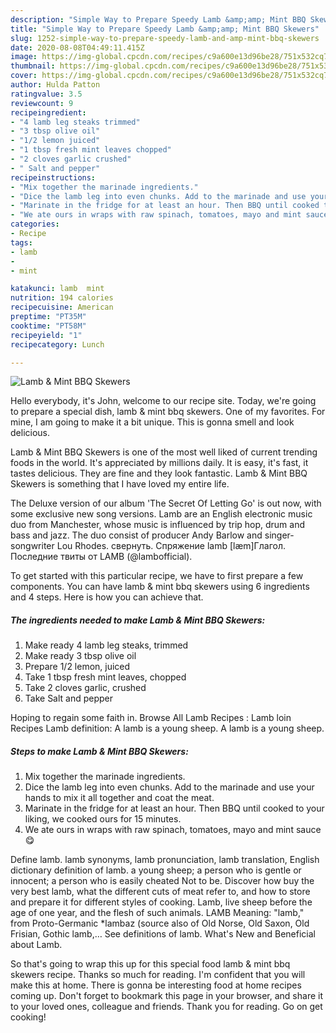```yaml
---
description: "Simple Way to Prepare Speedy Lamb &amp;amp; Mint BBQ Skewers"
title: "Simple Way to Prepare Speedy Lamb &amp;amp; Mint BBQ Skewers"
slug: 1252-simple-way-to-prepare-speedy-lamb-and-amp-mint-bbq-skewers
date: 2020-08-08T04:49:11.415Z
image: https://img-global.cpcdn.com/recipes/c9a600e13d96be28/751x532cq70/lamb-mint-bbq-skewers-recipe-main-photo.jpg
thumbnail: https://img-global.cpcdn.com/recipes/c9a600e13d96be28/751x532cq70/lamb-mint-bbq-skewers-recipe-main-photo.jpg
cover: https://img-global.cpcdn.com/recipes/c9a600e13d96be28/751x532cq70/lamb-mint-bbq-skewers-recipe-main-photo.jpg
author: Hulda Patton
ratingvalue: 3.5
reviewcount: 9
recipeingredient:
- "4 lamb leg steaks trimmed"
- "3 tbsp olive oil"
- "1/2 lemon juiced"
- "1 tbsp fresh mint leaves chopped"
- "2 cloves garlic crushed"
- " Salt and pepper"
recipeinstructions:
- "Mix together the marinade ingredients."
- "Dice the lamb leg into even chunks. Add to the marinade and use your hands to mix it all together and coat the meat."
- "Marinate in the fridge for at least an hour. Then BBQ until cooked to your liking, we cooked ours for 15 minutes."
- "We ate ours in wraps with raw spinach, tomatoes, mayo and mint sauce 😋"
categories:
- Recipe
tags:
- lamb
- 
- mint

katakunci: lamb  mint 
nutrition: 194 calories
recipecuisine: American
preptime: "PT35M"
cooktime: "PT58M"
recipeyield: "1"
recipecategory: Lunch

---
```



![Lamb &amp; Mint BBQ Skewers](https://img-global.cpcdn.com/recipes/c9a600e13d96be28/751x532cq70/lamb-mint-bbq-skewers-recipe-main-photo.jpg)

Hello everybody, it's John, welcome to our recipe site. Today, we're going to prepare a special dish, lamb &amp; mint bbq skewers. One of my favorites. For mine, I am going to make it a bit unique. This is gonna smell and look delicious.

Lamb &amp; Mint BBQ Skewers is one of the most well liked of current trending foods in the world. It's appreciated by millions daily. It is easy, it's fast, it tastes delicious. They are fine and they look fantastic. Lamb &amp; Mint BBQ Skewers is something that I have loved my entire life.

The Deluxe version of our album &#39;The Secret Of Letting Go&#39; is out now, with some exclusive new song versions. Lamb are an English electronic music duo from Manchester, whose music is influenced by trip hop, drum and bass and jazz. The duo consist of producer Andy Barlow and singer-songwriter Lou Rhodes. свернуть. Спряжение lamb [læm]Глагол. Последние твиты от LAMB (@lambofficial).


To get started with this particular recipe, we have to first prepare a few components. You can have lamb &amp; mint bbq skewers using 6 ingredients and 4 steps. Here is how you can achieve that.

<!--inarticleads1-->

##### The ingredients needed to make Lamb &amp; Mint BBQ Skewers:

1. Make ready 4 lamb leg steaks, trimmed
1. Make ready 3 tbsp olive oil
1. Prepare 1/2 lemon, juiced
1. Take 1 tbsp fresh mint leaves, chopped
1. Take 2 cloves garlic, crushed
1. Take  Salt and pepper


Hoping to regain some faith in. Browse All Lamb Recipes : Lamb loin Recipes Lamb definition: A lamb is a young sheep. A lamb is a young sheep. 

<!--inarticleads2-->

##### Steps to make Lamb &amp; Mint BBQ Skewers:

1. Mix together the marinade ingredients.
1. Dice the lamb leg into even chunks. Add to the marinade and use your hands to mix it all together and coat the meat.
1. Marinate in the fridge for at least an hour. Then BBQ until cooked to your liking, we cooked ours for 15 minutes.
1. We ate ours in wraps with raw spinach, tomatoes, mayo and mint sauce 😋


Define lamb. lamb synonyms, lamb pronunciation, lamb translation, English dictionary definition of lamb. a young sheep; a person who is gentle or innocent; a person who is easily cheated Not to be. Discover how buy the very best lamb, what the different cuts of meat refer to, and how to store and prepare it for different styles of cooking. Lamb, live sheep before the age of one year, and the flesh of such animals. LAMB Meaning: &#34;lamb,&#34; from Proto-Germanic *lambaz (source also of Old Norse, Old Saxon, Old Frisian, Gothic lamb,… See definitions of lamb. What&#39;s New and Beneficial about Lamb. 

So that's going to wrap this up for this special food lamb &amp; mint bbq skewers recipe. Thanks so much for reading. I'm confident that you will make this at home. There is gonna be interesting food at home recipes coming up. Don't forget to bookmark this page in your browser, and share it to your loved ones, colleague and friends. Thank you for reading. Go on get cooking!
